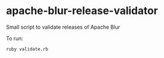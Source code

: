 apache-blur-release-validator
=============================

Small script to validate releases of Apache Blur

To run: 

	ruby validate.rb

